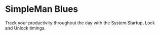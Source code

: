 # SimpleMan Blues
Track your productivity throughout the day with the System Startup, Lock and Unlock timings.
